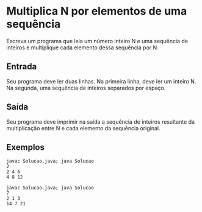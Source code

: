 # Multiplica N por elementos de uma sequência
Escreva um programa que leia um número inteiro N e uma sequência de inteiros e multiplique cada elemento dessa sequência por N.

## Entrada
Seu programa deve ler duas linhas. Na primeira linha, deve ler um inteiro N. Na segunda, uma sequência de inteiros separados por espaço.

## Saída
Seu programa deve imprimir na saída a sequência de inteiros resultante da multiplicação entre N e cada elemento da sequência original.

## Exemplos

    javac Solucao.java; java Solucao
    2
    2 4 6
    4 8 12

    javac Solucao.java; java Solucao
    7
    2 1 3
    14 7 21
 
